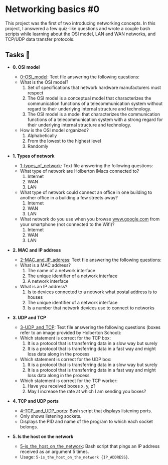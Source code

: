 # Networking basics #0

This project was the first of two introducing networking concepts. In this
project, I answered a few quiz-like questions and wrote a couple bash scripts
while learning about the OSI model, LAN and WAN networks, and TCP/UDP data
transfer protocols.

## Tasks :page_with_curl:

- **0. OSI model**

  - [0-OSI_model](./0-OSI_model): Text file answering the following questions:
  - What is the OSI model?
    1. Set of specifications that network hardware manufacturers must respect
    2. The OSI model is a conceptual model that characterizes the communication
       functions of a telecommunication system without regard to their underlying
       internal structure and technology.
    3. The OSI model is a model that characterizes the communication functions
       of a telecommunication system with a strong regard for their underlying
       internal structure and technology.
  - How is the OSI model organized?
    1. Alphabetically
    2. From the lowest to the highest level
    3. Randomly

- **1. Types of network**

  - [1-types_of_network](./1-types_of_network): Text file answering the following questions:
  - What type of network are Holberton iMacs connected to?
    1. Internet
    2. WAN
    3. LAN
  - What type of network could connect an office in one building to another
    office in a building a few streets away?
    1. Internet
    2. WAN
    3. LAN
  - What network do you use when you browse www.google.com from your
    smartphone (not connected to the Wifi)?
    1. Internet
    2. WAN
    3. LAN

- **2. MAC and IP address**

  - [2-MAC_and_IP_address](./2-MAC_and_IP_address): Text file answering the following questions:
  - What is a MAC address?
    1. The name of a network interface
    2. The unique identifier of a network interface
    3. A network interface
  - What is an IP address?
    1. Is to devices connected to a network what postal address is to houses
    2. The unique identifier of a network interface
    3. Is a number that network devices use to connect to networks

- **3. UDP and TCP**

  - [3-UDP_and_TCP](./3-UDP_and_TCP): Text file answering the following questions
    (boxes refer to an image provided by Holberton School):
  - Which statement is correct for the TCP box:
    1. It is a protocol that is transferring data in a slow way but surely
    2. It is a protocol that is transferring data in a fast way and might loss
       data along in the process
  - Which statement is correct for the UDP box:
    1. It is a protocol that is transferring data in a slow way but surely
    2. It is a protocol that is transferring data in a fast way and might loss
       data along in the process
  - Which statement is correct for the TCP worker:
    1. Have you received boxes x, y, z?
    2. May I increase the rate at which I am sending you boxes?

- **4. TCP and UDP ports**

  - [4-TCP_and_UDP_ports](./4-TCP_and_UDP_ports): Bash script that displays listening ports.
  - Only shows listening sockets.
  - Displays the PID and name of the program to which each socket belongs.

- **5. Is the host on the network**
  - [5-is_the_host_on_the_network](./5-is_the_host_on_the_network): Bash script that
    pings an IP address received as an argument 5 times.
  - Usage: `5-is_the_host_on_the_network {IP_ADDRESS}`.

